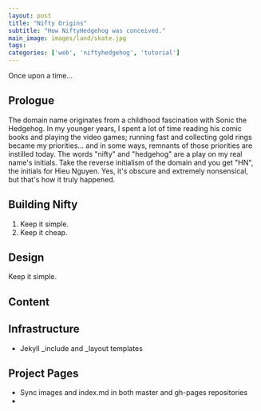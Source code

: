 ```yaml
---
layout: post
title: "Nifty Origins"
subtitle: "How NiftyHedgehog was conceived."
main_image: images/land/skate.jpg
tags:
categories: ['web', 'niftyhedgehog', 'tutorial']
---
```


Once upon a time...

## Prologue
The domain name originates from a childhood fascination with Sonic the Hedgehog. In my younger years, I spent a lot of time reading his comic books and playing the video games; running fast and collecting gold rings became my priorities... and in some ways, remnants of those priorities are instilled today. The words "nifty" and "hedgehog" are a play on my real name's initials. Take the reverse initialism of the domain and you get "HN", the initials for Hieu Nguyen. Yes, it's obscure and extremely nonsensical, but that's how it truly happened.

## Building Nifty
1. Keep it simple.
2. Keep it cheap.

## Design
Keep it simple.

## Content

## Infrastructure
* Jekyll _include and _layout templates

## Project Pages
* Sync images and index.md in both master and gh-pages repositories
* 

